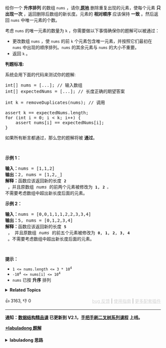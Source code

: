 <p>给你一个 <strong>升序排列</strong> 的数组 <code>nums</code> ，请你<strong><a href="http://baike.baidu.com/item/%E5%8E%9F%E5%9C%B0%E7%AE%97%E6%B3%95" target="_blank"> 原地</a></strong> 删除重复出现的元素，使每个元素 <strong>只出现一次</strong> ，返回删除后数组的新长度。元素的 <strong>相对顺序</strong> 应该保持 <strong>一致</strong> 。然后返回 <code>nums</code> 中唯一元素的个数。</p>

<p>考虑 <code>nums</code> 的唯一元素的数量为 <code>k</code> ，你需要做以下事情确保你的题解可以被通过：</p>

<ul> 
 <li>更改数组 <code>nums</code> ，使 <code>nums</code> 的前 <code>k</code> 个元素包含唯一元素，并按照它们最初在 <code>nums</code> 中出现的顺序排列。<code>nums</code>&nbsp;的其余元素与 <code>nums</code> 的大小不重要。</li> 
 <li>返回 <code>k</code>&nbsp;。</li> 
</ul>

<p><strong>判题标准:</strong></p>

<p>系统会用下面的代码来测试你的题解:</p>

<pre>
int[] nums = [...]; // 输入数组
int[] expectedNums = [...]; // 长度正确的期望答案

int k = removeDuplicates(nums); // 调用

assert k == expectedNums.length;
for (int i = 0; i &lt; k; i++) {
    assert nums[i] == expectedNums[i];
}</pre>

<p>如果所有断言都通过，那么您的题解将被 <strong>通过</strong>。</p>

<p>&nbsp;</p>

<p><strong class="example">示例 1：</strong></p>

<pre>
<strong>输入：</strong>nums = [1,1,2]
<strong>输出：</strong>2, nums = [1,2,_]
<strong>解释：</strong>函数应该返回新的长度 <strong><code>2</code></strong> ，并且原数组 <em>nums </em>的前两个元素被修改为 <strong><code>1</code></strong>, <strong><code>2 </code></strong><span><code>。</code></span>不需要考虑数组中超出新长度后面的元素。
</pre>

<p><strong class="example">示例 2：</strong></p>

<pre>
<strong>输入：</strong>nums = [0,0,1,1,1,2,2,3,3,4]
<strong>输出：</strong>5, nums = [0,1,2,3,4]
<strong>解释：</strong>函数应该返回新的长度 <strong><code>5</code></strong> ， 并且原数组 <em>nums </em>的前五个元素被修改为 <strong><code>0</code></strong>, <strong><code>1</code></strong>, <strong><code>2</code></strong>, <strong><code>3</code></strong>, <strong><code>4</code></strong> 。不需要考虑数组中超出新长度后面的元素。
</pre>

<p>&nbsp;</p>

<p><strong>提示：</strong></p>

<ul> 
 <li><code>1 &lt;= nums.length &lt;= 3 * 10<sup>4</sup></code></li> 
 <li><code>-10<sup>4</sup> &lt;= nums[i] &lt;= 10<sup>4</sup></code></li> 
 <li><code>nums</code> 已按 <strong>升序</strong> 排列</li> 
</ul>

<details><summary><strong>Related Topics</strong></summary>数组 | 双指针</details><br>

<div>👍 3163, 👎 0<span style='float: right;'><span style='color: gray;'><a href='https://github.com/labuladong/fucking-algorithm/discussions/939' target='_blank' style='color: lightgray;text-decoration: underline;'>bug 反馈</a> | <a href='https://labuladong.gitee.io/article/fname.html?fname=jb插件简介' target='_blank' style='color: lightgray;text-decoration: underline;'>使用指南</a> | <a href='https://labuladong.github.io/algo/images/others/%E5%85%A8%E5%AE%B6%E6%A1%B6.jpg' target='_blank' style='color: lightgray;text-decoration: underline;'>更多配套插件</a></span></span></div>

<div id="labuladong"><hr>

**通知：[数据结构精品课](https://aep.h5.xeknow.com/s/1XJHEO) 已更新到 V2.1，[手把手刷二叉树系列课程](https://aep.xet.tech/s/3YGcq3) 上线。**



<p><strong><a href="https://labuladong.gitee.io/article/slug.html?slug=remove-duplicates-from-sorted-array" target="_blank">⭐️labuladong 题解</a></strong></p>
<details><summary><strong>labuladong 思路</strong></summary>

## 基本思路

> 本文有视频版：[数组双指针技巧汇总](https://www.bilibili.com/video/BV1iG411W7Wm)

PS：这道题在[《算法小抄》](https://item.jd.com/12759911.html) 的第 371 页。

有序序列去重的通用解法就是我们前文 [双指针技巧](https://labuladong.github.io/article/fname.html?fname=双指针技巧) 中的快慢指针技巧。

我们让慢指针 `slow` 走在后面，快指针 `fast` 走在前面探路，找到一个不重复的元素就告诉 `slow` 并让 `slow` 前进一步。这样当 `fast` 指针遍历完整个数组 `nums` 后，**`nums[0..slow]` 就是不重复元素**。

![](https://labuladong.github.io/pictures/数组去重/1.gif)

**详细题解：[双指针技巧秒杀七道数组题目](https://labuladong.github.io/article/fname.html?fname=双指针技巧)**

**标签：[数组](https://mp.weixin.qq.com/mp/appmsgalbum?__biz=MzAxODQxMDM0Mw==&action=getalbum&album_id=2120601117519675393)，[数组双指针](https://mp.weixin.qq.com/mp/appmsgalbum?__biz=MzAxODQxMDM0Mw==&action=getalbum&album_id=2120601117519675393)**

## 解法代码

提示：🟢 标记的是我写的解法代码，🤖 标记的是 chatGPT 翻译的多语言解法代码。如有错误，可以 [点这里](https://github.com/labuladong/fucking-algorithm/issues/1113) 反馈和修正。

<div class="tab-panel"><div class="tab-nav">
<button data-tab-item="cpp" class="tab-nav-button btn " data-tab-group="default" onclick="switchTab(this)">cpp🤖</button>

<button data-tab-item="python" class="tab-nav-button btn " data-tab-group="default" onclick="switchTab(this)">python🤖</button>

<button data-tab-item="java" class="tab-nav-button btn active" data-tab-group="default" onclick="switchTab(this)">java🟢</button>

<button data-tab-item="go" class="tab-nav-button btn " data-tab-group="default" onclick="switchTab(this)">go🤖</button>

<button data-tab-item="javascript" class="tab-nav-button btn " data-tab-group="default" onclick="switchTab(this)">javascript🤖</button>
</div><div class="tab-content">
<div data-tab-item="cpp" class="tab-item " data-tab-group="default"><div class="highlight">

```cpp
// 注意：cpp 代码由 chatGPT🤖 根据我的 java 代码翻译，旨在帮助不同背景的读者理解算法逻辑。
// 本代码已经通过力扣的测试用例，应该可直接成功提交。

class Solution {
public:
    int removeDuplicates(vector<int>& nums) {
        if (nums.size() == 0) {
            return 0;
        }
        int slow = 0, fast = 0;
        while (fast < nums.size()) {
            if (nums[fast] != nums[slow]) {
                slow++;
                // 维护 nums[0..slow] 无重复
                nums[slow] = nums[fast];
            }
            fast++;
        }
        // 数组长度为索引 + 1
        return slow + 1;
    }
};
```

</div></div>

<div data-tab-item="python" class="tab-item " data-tab-group="default"><div class="highlight">

```python
# 注意：python 代码由 chatGPT🤖 根据我的 java 代码翻译，旨在帮助不同背景的读者理解算法逻辑。
# 本代码已经通过力扣的测试用例，应该可直接成功提交。

class Solution:
    def removeDuplicates(self, nums: List[int]) -> int:
        if len(nums) == 0:
            return 0
        slow, fast = 0, 0
        while fast < len(nums):
            if nums[fast] != nums[slow]:
                slow += 1
                # 维护 nums[0..slow] 无重复
                nums[slow] = nums[fast]
            fast += 1
        # 数组长度为索引 + 1
        return slow + 1
```

</div></div>

<div data-tab-item="java" class="tab-item active" data-tab-group="default"><div class="highlight">

```java
class Solution {
    public int removeDuplicates(int[] nums) {
        if (nums.length == 0) {
            return 0;
        }
        int slow = 0, fast = 0;
        while (fast < nums.length) {
            if (nums[fast] != nums[slow]) {
                slow++;
                // 维护 nums[0..slow] 无重复
                nums[slow] = nums[fast];
            }
            fast++;
        }
        // 数组长度为索引 + 1
        return slow + 1;
    }
}
```

</div></div>

<div data-tab-item="go" class="tab-item " data-tab-group="default"><div class="highlight">

```go
// 注意：go 代码由 chatGPT🤖 根据我的 java 代码翻译，旨在帮助不同背景的读者理解算法逻辑。
// 本代码已经通过力扣的测试用例，应该可直接成功提交。

func removeDuplicates(nums []int) int {
    // 如果数组为空，直接返回 0
    if len(nums) == 0 {
        return 0
    }
    // 定义快慢指针，初始化都指向数组头部
    slow, fast := 0, 0
    // 快指针向后遍历数组，直到末尾
    for fast < len(nums) {
        // 如果两个指针指向的元素不相同
        if nums[fast] != nums[slow] {
            // 慢指针向后移动，并且将慢指针位置上的值设为快指针位置上的值
            slow++
            nums[slow] = nums[fast]
        }
        // 快指针继续向后移动
        fast++
    }
    // slow 指向数组的最后一个不重复元素的位置
    // 数组长度为索引 + 1
    return slow + 1
}
```

</div></div>

<div data-tab-item="javascript" class="tab-item " data-tab-group="default"><div class="highlight">

```javascript
// 注意：javascript 代码由 chatGPT🤖 根据我的 java 代码翻译，旨在帮助不同背景的读者理解算法逻辑。
// 本代码已经通过力扣的测试用例，应该可直接成功提交。

/**
 * @param {number[]} nums
 * @return {number}
 */
var removeDuplicates = function(nums) {
    if (nums.length === 0) {
        return 0;
    }
    let slow = 0, fast = 0;
    while (fast < nums.length) {
        if (nums[fast] !== nums[slow]) {
            slow++;
            // 维护 nums[0..slow] 无重复
            nums[slow] = nums[fast];
        }
        fast++;
    }
    // 数组长度为索引 + 1
    return slow + 1;
};
```

</div></div>
</div></div>

**类似题目**：
  - [167. 两数之和 II - 输入有序数组 🟠](/problems/two-sum-ii-input-array-is-sorted)
  - [27. 移除元素 🟢](/problems/remove-element)
  - [283. 移动零 🟢](/problems/move-zeroes)
  - [344. 反转字符串 🟢](/problems/reverse-string)
  - [5. 最长回文子串 🟠](/problems/longest-palindromic-substring)
  - [80. 删除有序数组中的重复项 II 🟠](/problems/remove-duplicates-from-sorted-array-ii)
  - [83. 删除排序链表中的重复元素 🟢](/problems/remove-duplicates-from-sorted-list)
  - [剑指 Offer 57. 和为s的两个数字 🟢](/problems/he-wei-sde-liang-ge-shu-zi-lcof)
  - [剑指 Offer II 006. 排序数组中两个数字之和 🟢](/problems/kLl5u1)

</details>
</div>



